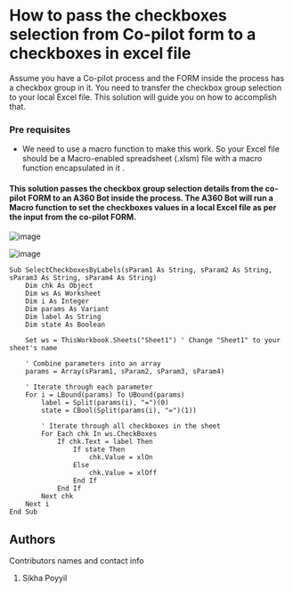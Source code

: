 # How to pass the checkboxes selection from Co-pilot form to a checkboxes in excel file

Assume you have a Co-pilot process and the FORM inside the process has a checkbox group in it. You need to transfer the checkbox group selection to your local Excel file. This solution will guide you on how to accomplish that. 

### Pre requisites

* We need to use a macro function to make this work. So your Excel file should be a Macro-enabled spreadsheet (.xlsm) file with a macro function encapsulated in it .


#### This solution passes the checkbox group selection details from the co-pilot FORM to an A360 Bot inside the process. The A360 Bot will run a Macro function to set the checkboxes values in a local Excel file as per the input from the co-pilot FORM.


![image](https://github.com/user-attachments/assets/520e4d34-54ef-4d29-9d06-1bec9b726aa9)


![image](https://github.com/user-attachments/assets/d61fb51a-4e71-4383-bb8e-0e6058bab48f)

```
Sub SelectCheckboxesByLabels(sParam1 As String, sParam2 As String, sParam3 As String, sParam4 As String)
    Dim chk As Object
    Dim ws As Worksheet
    Dim i As Integer
    Dim params As Variant
    Dim label As String
    Dim state As Boolean

    Set ws = ThisWorkbook.Sheets("Sheet1") ' Change "Sheet1" to your sheet's name

    ' Combine parameters into an array
    params = Array(sParam1, sParam2, sParam3, sParam4)

    ' Iterate through each parameter
    For i = LBound(params) To UBound(params)
        label = Split(params(i), "=")(0)
        state = CBool(Split(params(i), "=")(1))

        ' Iterate through all checkboxes in the sheet
        For Each chk In ws.CheckBoxes
            If chk.Text = label Then
                If state Then
                    chk.Value = xlOn
                Else
                    chk.Value = xlOff
                End If
            End If
        Next chk
    Next i
End Sub

```

## Authors

Contributors names and contact info

1. Sikha Poyyil

